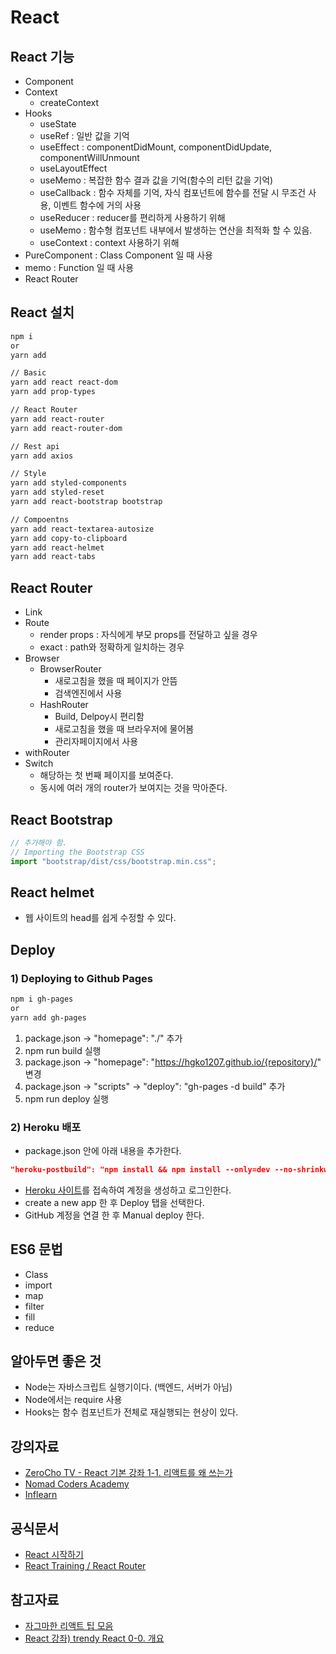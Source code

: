 # React

## React 기능

- Component
- Context
  - createContext
- Hooks
  - useState
  - useRef : 일반 값을 기억
  - useEffect : componentDidMount, componentDidUpdate, componentWillUnmount
  - useLayoutEffect
  - useMemo : 복잡한 함수 결과 값을 기억(함수의 리턴 값을 기억)
  - useCallback : 함수 자체를 기억, 자식 컴포넌트에 함수를 전달 시 무조건 사용, 이벤트 함수에 거의 사용
  - useReducer : reducer를 편리하게 사용하기 위해
  - useMemo : 함수형 컴포넌트 내부에서 발생하는 연산을 최적화 할 수 있음.
  - useContext : context 사용하기 위해
- PureComponent : Class Component 일 때 사용
- memo : Function 일 때 사용
- React Router

## React 설치

```bash
npm i
or
yarn add

// Basic
yarn add react react-dom
yarn add prop-types

// React Router
yarn add react-router
yarn add react-router-dom

// Rest api
yarn add axios

// Style
yarn add styled-components
yarn add styled-reset
yarn add react-bootstrap bootstrap

// Compoentns
yarn add react-textarea-autosize
yarn add copy-to-clipboard
yarn add react-helmet
yarn add react-tabs

```

## React Router

- Link
- Route
  - render props : 자식에게 부모 props를 전달하고 싶을 경우
  - exact : path와 정확하게 일치하는 경우
- Browser
  - BrowserRouter
    - 새로고침을 했을 때 페이지가 안뜸
    - 검색엔진에서 사용
  - HashRouter
    - Build, Delpoy시 편리함
    - 새로고침을 했을 때 브라우저에 물어봄
    - 관리자페이지에서 사용
- withRouter
- Switch
  - 해당하는 첫 번째 페이지를 보여준다.
  - 동시에 여러 개의 router가 보여지는 것을 막아준다.

## React Bootstrap

```js
// 추가해야 함.
// Importing the Bootstrap CSS
import "bootstrap/dist/css/bootstrap.min.css";
```

## React helmet

- 웹 사이트의 head를 쉽게 수정할 수 있다.

## Deploy

### 1) Deploying to Github Pages

```bash
npm i gh-pages
or
yarn add gh-pages
```

1. package.json -> "homepage": "./" 추가
2. npm run build 실행
3. package.json -> "homepage": "https://hgko1207.github.io/{repository}/" 변경
4. package.json -> "scripts" -> "deploy": "gh-pages -d build" 추가
5. npm run deploy 실행

### 2) Heroku 배포

- package.json 안에 아래 내용을 추가한다.

```json
"heroku-postbuild": "npm install && npm install --only=dev --no-shrinkwrap && npm run build"
```

- [Heroku 사이트](https://dashboard.heroku.com/)를 접속하여 계정을 생성하고 로그인한다.
- create a new app 한 후 Deploy 탭을 선택한다.
- GitHub 계정을 연결 한 후 Manual deploy 한다.

## ES6 문법

- Class
- import
- map
- filter
- fill
- reduce

## 알아두면 좋은 것

- Node는 자바스크립트 실행기이다. (백엔드, 서버가 아님)
- Node에서는 require 사용
- Hooks는 함수 컴포넌트가 전체로 재실행되는 현상이 있다.

## 강의자료

- [ZeroCho TV - React 기본 강좌 1-1. 리액트를 왜 쓰는가](https://www.youtube.com/watch?v=V3QsSrldHqI&list=PLcqDmjxt30RtqbStQqk-eYMK8N-1SYIFn)
- [Nomad Coders Academy](https://academy.nomadcoders.co/courses/category/KR)
- [Inflearn](https://www.inflearn.com/)

## 공식문서

- [React 시작하기](https://ko.reactjs.org/docs/getting-started.html)
- [React Training / React Router](https://reacttraining.com/react-router/web/api/matchPath/returns)

## 참고자료

- [자그마한 리액트 팁 모음](https://react-etc.vlpt.us/)
- [React 강좌) trendy React 0-0. 개요](https://velog.io/@public_danuel/trendy-react-0-0)
